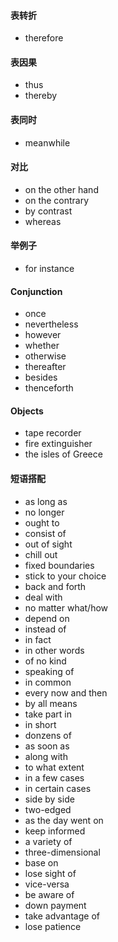 #### 表转折

* therefore

#### 表因果

* thus
* thereby

#### 表同时

* meanwhile

#### 对比

* on the other hand
* on the contrary
* by contrast
* whereas

#### 举例子

* for instance

#### Conjunction

* once
* nevertheless
* however
* whether
* otherwise
* thereafter
* besides
* thenceforth

#### Objects

* tape recorder
* fire extinguisher
* the isles of Greece


#### 短语搭配

* as long as
* no longer
* ought to
* consist of
* out of sight
* chill out
* fixed boundaries
* stick to your choice
* back and forth
* deal with
* no matter what/how
* depend on
* instead of
* in fact
* in other words
* of no kind
* speaking of
* in common
* every now and then
* by all means
* take part in
* in short
* donzens of
* as soon as
* along with
* to what extent
* in a few cases
* in certain cases
* side by side
* two-edged
* as the day went on
* keep informed
* a variety of
* three-dimensional
* base on
* lose sight of
* vice-versa
* be aware of
* down payment
* take advantage of
* lose patience
